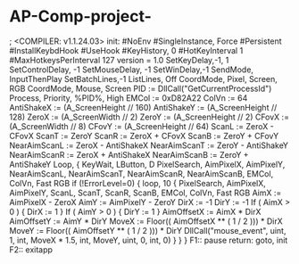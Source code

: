 # AP-Comp-project-
; <COMPILER: v1.1.24.03>
init:
#NoEnv
#SingleInstance, Force
#Persistent
#InstallKeybdHook
#UseHook
#KeyHistory, 0
#HotKeyInterval 1
#MaxHotkeysPerInterval 127
version = 1.0
SetKeyDelay,-1, 1
SetControlDelay, -1
SetMouseDelay, -1
SetWinDelay,-1
SendMode, InputThenPlay
SetBatchLines,-1
ListLines, Off
CoordMode, Pixel, Screen, RGB
CoordMode, Mouse, Screen
PID := DllCall("GetCurrentProcessId")
Process, Priority, %PID%, High
EMCol := 0xD82A22
ColVn := 64
AntiShakeX := (A_ScreenHeight // 160)
AntiShakeY := (A_ScreenHeight // 128)
ZeroX := (A_ScreenWidth // 2)
ZeroY := (A_ScreenHeight // 2)
CFovX := (A_ScreenWidth // 8)
CFovY := (A_ScreenHeight // 64)
ScanL := ZeroX - CFovX
ScanT := ZeroY
ScanR := ZeroX + CFovX
ScanB := ZeroY + CFovY
NearAimScanL := ZeroX - AntiShakeX
NearAimScanT := ZeroY - AntiShakeY
NearAimScanR := ZeroX + AntiShakeX
NearAimScanB := ZeroY + AntiShakeY
Loop, {
KeyWait, LButton, D
PixelSearch, AimPixelX, AimPixelY, NearAimScanL, NearAimScanT, NearAimScanR, NearAimScanB, EMCol, ColVn, Fast RGB
if (!ErrorLevel=0) {
loop, 10 {
PixelSearch, AimPixelX, AimPixelY, ScanL, ScanT, ScanR, ScanB, EMCol, ColVn, Fast RGB
AimX := AimPixelX - ZeroX
AimY := AimPixelY - ZeroY
DirX := -1
DirY := -1
If ( AimX > 0 ) {
DirX := 1
}
If ( AimY > 0 ) {
DirY := 1
}
AimOffsetX := AimX * DirX
AimOffsetY := AimY * DirY
MoveX := Floor(( AimOffsetX ** ( 1 / 2 ))) * DirX
MoveY := Floor(( AimOffsetY ** ( 1 / 2 ))) * DirY
DllCall("mouse_event", uint, 1, int, MoveX * 1.5, int, MoveY, uint, 0, int, 0)
}
}
}
F1:: pause
return:
goto, init
F2:: exitapp
